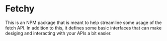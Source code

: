 # Fetchy
This is an NPM package that is meant to help streamline some usage of the fetch API.
In addition to this, it defines some basic interfaces that can make desiging and interacting
with your APIs a bit easier.